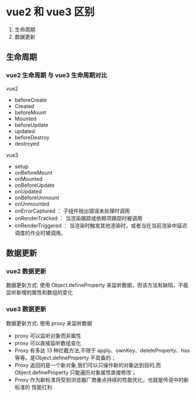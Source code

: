 # vue2 和 vue3 区别

1. 生命周期
2. 数据更新
## 生命周期

### vue2 生命周期 与 vue3 生命周期对比
vue2
- beforeCreate
- Created
- beforeMount
- Mounted
- beforeUpdate
- updated
- beforeDestroy
- destroyed

vue3
- setup
- onBeforeMount
- onMounted
- onBeforeUpdate
- onUpdated
- onBeforeUnmount
- onUnmounted
- onErrorCaptured ： 子组件抛出错误未处理时调用
- onRenderTracked ： 当渲染跟踪或依赖项跟踪时被调用
- onRenderTriggered ： 当渲染时触发其他渲染时，或者当在当前渲染中延迟调度的作业时被调用。

## 数据更新

### vue2 数据更新
数据更新方式: 使用  Object.defineProperty 来监听数据，但该方法有缺陷，不能监听新增的属性和数组的变化



### vue3 数据更新
数据更新方式: 使用 proxy 来监听数据
- proxy 可以监听对象而非属性
- proxy 可以直接监听数组变化
- Proxy 有多达 13 种拦截⽅法,不限于 apply、ownKey、deleteProperty、has 等等。是Object.defineProperty 不具备的；
- Proxy 返回的是⼀个新对象,我们可以只操作新的对象达到⽬的,⽽Object.defineProperty 只能遍历对象属性直接修改；
- Proxy 作为新标准将受到浏览器⼚商重点持续的性能优化，也就是传说中的新标准的 性能红利
